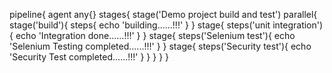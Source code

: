 pipeline{
	agent any{}
	stages{
	stage('Demo project build and test')
	parallel{
	stage('build'){
		steps{
			echo 'building......!!!'
		}
	}
	stage{
		steps('unit integration'){
			echo 'Integration done......!!!'
		}
	}
	stage{
		steps('Selenium test'){
			echo 'Selenium Testing completed......!!!'
		}
	}
	stage{
		steps('Security test'){
			echo 'Security Test completed......!!!'
		}
	}
	}
	}
}
